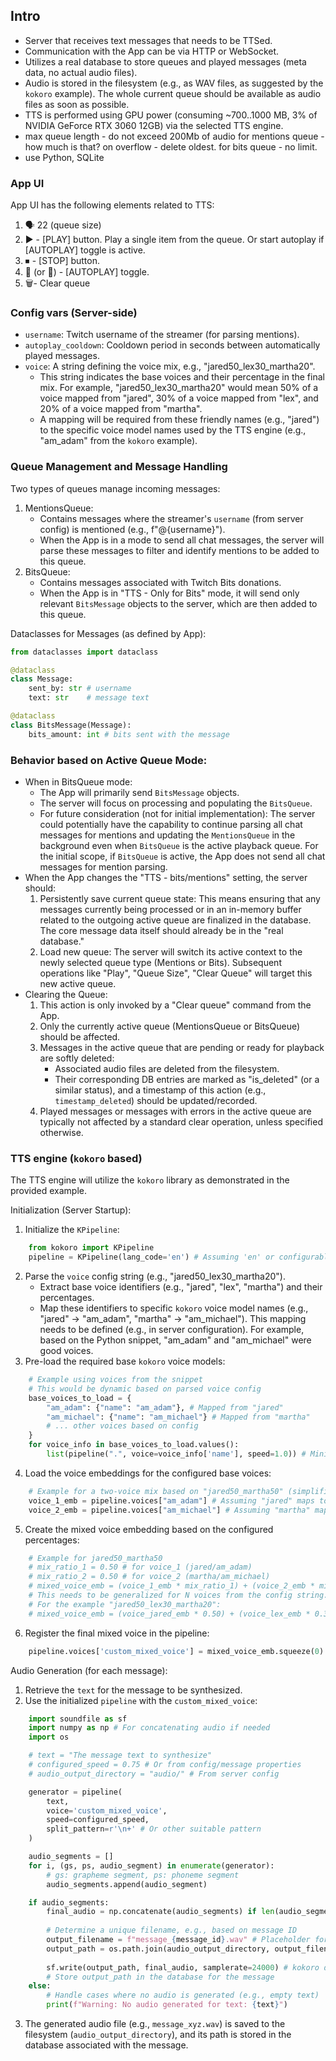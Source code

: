 ## Intro
+ Server that receives text messages that needs to be TTSed.
+ Communication with the App can be via HTTP or WebSocket.
+ Utilizes a real database to store queues and played messages (meta data, no actual audio files).
+ Audio is stored in the filesystem (e.g., as WAV files, as suggested by the `kokoro` example). The whole current queue should be available as audio files as soon as possible.
+ TTS is performed using GPU power (consuming ~700..1000 MB, 3% of NVIDIA GeForce RTX 3060 12GB) via the selected TTS engine.
+ max queue length - do not exceed 200Mb of audio for mentions queue - how much is that? on overflow - delete oldest. for bits queue - no limit.
+ use Python, SQLite


### App UI
App UI has the following elements related to TTS:
1. 🗣️ 22 (queue size)
2. ▶ - [PLAY] button. Play a single item from the queue. Or start autoplay if [AUTOPLAY] toggle is active.
3. ⏹ - [STOP] button.
4. 📜 (or 🔁) - [AUTOPLAY] toggle.
5. 🗑️- Clear queue

### Config vars (Server-side)
+ `username`: Twitch username of the streamer (for parsing mentions).
+ `autoplay_cooldown`: Cooldown period in seconds between automatically played messages.
+ `voice`: A string defining the voice mix, e.g., "jared50_lex30_martha20".
    + This string indicates the base voices and their percentage in the final mix. For example, "jared50_lex30_martha20" would mean 50% of a voice mapped from "jared", 30% of a voice mapped from "lex", and 20% of a voice mapped from "martha".
    + A mapping will be required from these friendly names (e.g., "jared") to the specific voice model names used by the TTS engine (e.g., "am_adam" from the `kokoro` example).

### Queue Management and Message Handling

Two types of queues manage incoming messages:
1.  MentionsQueue:
    + Contains messages where the streamer's `username` (from server config) is mentioned (e.g., f"@{username}").
    + When the App is in a mode to send all chat messages, the server will parse these messages to filter and identify mentions to be added to this queue.
2.  BitsQueue:
    + Contains messages associated with Twitch Bits donations.
    + When the App is in "TTS - Only for Bits" mode, it will send only relevant `BitsMessage` objects to the server, which are then added to this queue.

Dataclasses for Messages (as defined by App):
```python
from dataclasses import dataclass

@dataclass
class Message:
    sent_by: str # username
    text: str    # message text

@dataclass
class BitsMessage(Message):
    bits_amount: int # bits sent with the message
```

### Behavior based on Active Queue Mode:
+ When in BitsQueue mode:
    + The App will primarily send `BitsMessage` objects.
    + The server will focus on processing and populating the `BitsQueue`.
    + For future consideration (not for initial implementation): The server could potentially have the capability to continue parsing all chat messages for mentions and updating the `MentionsQueue` in the background even when `BitsQueue` is the active playback queue. For the initial scope, if `BitsQueue` is active, the App does not send all chat messages for mention parsing.
+ When the App changes the "TTS - bits/mentions" setting, the server should:
    1. Persistently save current queue state: This means ensuring that any messages currently being processed or in an in-memory buffer related to the outgoing active queue are finalized in the database. The core message data itself should already be in the "real database."
    2. Load new queue: The server will switch its active context to the newly selected queue type (Mentions or Bits). Subsequent operations like "Play", "Queue Size", "Clear Queue" will target this new active queue.
+ Clearing the Queue:
    1. This action is only invoked by a "Clear queue" command from the App.
    2. Only the currently active queue (MentionsQueue or BitsQueue) should be affected.
    3. Messages in the active queue that are pending or ready for playback are softly deleted:
        + Associated audio files are deleted from the filesystem.
        + Their corresponding DB entries are marked as "is_deleted" (or a similar status), and a timestamp of this action (e.g., `timestamp_deleted`) should be updated/recorded.
    4. Played messages or messages with errors in the active queue are typically not affected by a standard clear operation, unless specified otherwise.

### TTS engine (`kokoro` based)

The TTS engine will utilize the `kokoro` library as demonstrated in the provided example.

Initialization (Server Startup):
1. Initialize the `KPipeline`:
```python
    from kokoro import KPipeline
    pipeline = KPipeline(lang_code='en') # Assuming 'en' or configurable lang_code
```
2. Parse the `voice` config string (e.g., "jared50_lex30_martha20").
    + Extract base voice identifiers (e.g., "jared", "lex", "martha") and their percentages.
    + Map these identifiers to specific `kokoro` voice model names (e.g., "jared" -> "am_adam", "martha" -> "am_michael"). This mapping needs to be defined (e.g., in server configuration). For example, based on the Python snippet, "am_adam" and "am_michael" were good voices.
3. Pre-load the required base `kokoro` voice models:
```python
    # Example using voices from the snippet
    # This would be dynamic based on parsed voice config
    base_voices_to_load = {
        "am_adam": {"name": "am_adam"}, # Mapped from "jared"
        "am_michael": {"name": "am_michael"} # Mapped from "martha"
        # ... other voices based on config
    }
    for voice_info in base_voices_to_load.values():
        list(pipeline(".", voice=voice_info['name'], speed=1.0)) # Minimal text to load
```
4. Load the voice embeddings for the configured base voices:
```python
    # Example for a two-voice mix based on "jared50_martha50" (simplified from original example)
    voice_1_emb = pipeline.voices["am_adam"] # Assuming "jared" maps to "am_adam"
    voice_2_emb = pipeline.voices["am_michael"] # Assuming "martha" maps to "am_michael"
```
5. Create the mixed voice embedding based on the configured percentages:
```python
    # Example for jared50_martha50
    # mix_ratio_1 = 0.50 # for voice_1 (jared/am_adam)
    # mix_ratio_2 = 0.50 # for voice_2 (martha/am_michael)
    # mixed_voice_emb = (voice_1_emb * mix_ratio_1) + (voice_2_emb * mix_ratio_2)
    # This needs to be generalized for N voices from the config string.
    # For the example "jared50_lex30_martha20":
    # mixed_voice_emb = (voice_jared_emb * 0.50) + (voice_lex_emb * 0.30) + (voice_martha_emb * 0.20)
```
6. Register the final mixed voice in the pipeline:
```python
    pipeline.voices['custom_mixed_voice'] = mixed_voice_emb.squeeze(0) # Ensure correct shape
```
Audio Generation (for each message):
1. Retrieve the `text` for the message to be synthesized.
2. Use the initialized `pipeline` with the `custom_mixed_voice`:
```python
    import soundfile as sf
    import numpy as np # For concatenating audio if needed
    import os

    # text = "The message text to synthesize"
    # configured_speed = 0.75 # Or from config/message properties
    # audio_output_directory = "audio/" # From server config

    generator = pipeline(
        text,
        voice='custom_mixed_voice',
        speed=configured_speed,
        split_pattern=r'\n+' # Or other suitable pattern
    )

    audio_segments = []
    for i, (gs, ps, audio_segment) in enumerate(generator):
        # gs: grapheme segment, ps: phoneme segment
        audio_segments.append(audio_segment)

    if audio_segments:
        final_audio = np.concatenate(audio_segments) if len(audio_segments) > 1 else audio_segments[0]
        
        # Determine a unique filename, e.g., based on message ID
        output_filename = f"message_{message_id}.wav" # Placeholder for actual naming convention
        output_path = os.path.join(audio_output_directory, output_filename)
        
        sf.write(output_path, final_audio, samplerate=24000) # kokoro default samplerate
        # Store output_path in the database for the message
    else:
        # Handle cases where no audio is generated (e.g., empty text)
        print(f"Warning: No audio generated for text: {text}")
```
3. The generated audio file (e.g., `message_xyz.wav`) is saved to the filesystem (`audio_output_directory`), and its path is stored in the database associated with the message.
